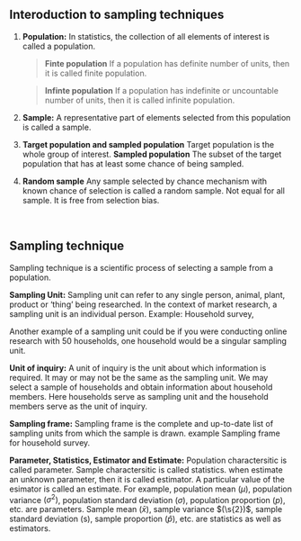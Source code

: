 ## Interoduction to sampling techniques

1. **Population:** In statistics, the collection of all elements of interest is called a population.

    >**Finte population** If a population has definite number of units, then it is called finite population.

    >**Infinte population** If a population has indefinite or uncountable number of units, then it is called infinite population.

2. **Sample:** A representative part of elements selected from this population is called a
sample.

3. **Target population and sampled population** Target population is the whole group of interest. **Sampled population** The subset of the target population that has at least some chance of being sampled. 

4. **Random sample** Any sample selected by chance mechanism with known chance of selection is called a random sample. Not equal for all sample. It is free from selection bias. 

<br>

## Sampling technique

Sampling technique is a scientific process of selecting a sample from a population.

**Sampling Unit:** Sampling unit can refer to any single person, animal, plant, product or ‘thing’ being researched. In the context of market research, a sampling unit is an individual person. 
Example: Household survey, 

Another example of a sampling unit could be if you were conducting online research with 50 households, one household would be a singular sampling unit.

**Unit of inquiry:** A unit of inquiry is the unit about which information is required. It may or may not be the same
as the sampling unit. We may select a sample of households and obtain information about
household members. Here households serve as sampling unit and the household members serve
as the unit of inquiry.

**Sampling frame:** Sampling frame is the complete and up-to-date list of sampling units from which the sample is drawn. example Sampling frame for household survey.

**Parameter, Statistics, Estimator and Estimate:** Population charactersitic is called parameter. Sample charactersitic is called statistics. when estimate an unknown parameter, then it is called estimator. A particular value of the esimator is called an estimate. For example, population mean $(\mu)$, population variance $(\sigma^{2})$, population standard deviation $(\sigma)$, population proportion $(p)$, etc. are parameters. Sample mean $(\bar{x})$, sample variance $(\s{2})$, sample standard deviation (s), sample proportion $(\hat{p})$, etc. are statistics as well as
estimators.



